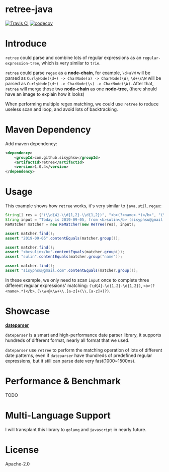 # retree-java

[![Travis CI](https://travis-ci.org/sisyphsu/retree-java.svg?branch=master)](https://travis-ci.org/sisyphsu/retree-java)
[![codecov](https://codecov.io/gh/sisyphsu/retree-java/branch/master/graph/badge.svg)](https://codecov.io/gh/sisyphsu/retree-java)

# Introduce

`retree` could parse and combine lots of regular expressions as an `regular-expression-tree`, 
which is very similar to `trie`.

`retree` could parse `regex` as a **node-chain**, for example, 
`\d+a\W` will be parsed as `CurlyNode(\d+) -> CharNode(a) -> CharNode(\W)`,
`\d+\s\W` will be parsed as `CurlyNode(\d+) -> CharNode(\s) -> CharNode(\W)`. 
After that, `retree` will merge those two **node-chain** as one **node-tree**, 
(there should have an image to explain how it looks)

When performing multiple regex matching, we could use `retree` to reduce useless scan and loop, and avoid lots of backtracking.

# Maven Dependency

Add maven dependency:

```xml
<dependency>
    <groupId>com.github.sisyphsu</groupId>
    <artifactId>retree</artifactId>
    <version>1.0.4</version>
</dependency>
```

# Usage

This example shows how `retree` works, it's very similar to `java.util.regex`:

```java
String[] res = {"(\\d{4}-\\d{1,2}-\\d{1,2})", "<b>(?<name>.*)</b>", "(\\w+@\\w+\\.[a-z]+(\\.[a-z]+)?)"};
String input = "Today is 2019-09-05, from <b>sulin</b> (sisyphsu@gmail.com).";
ReMatcher matcher = new ReMatcher(new ReTree(res), input);

assert matcher.find();
assert "2019-09-05".contentEquals(matcher.group());

assert matcher.find();
assert "<b>sulin</b>".contentEquals(matcher.group());
assert "sulin".contentEquals(matcher.group("name"));

assert matcher.find();
assert "sisyphsu@gmail.com".contentEquals(matcher.group());
```

In these example, we only need to scan `input` once to complete three different regular expressions' matching: 
`(\d{4}-\d{1,2}-\d{1,2})`, `<b>(?<name>.*)</b>`, `(\\w+@\\w+\\.[a-z]+(\\.[a-z]+)?)`. 

# Showcase

[**dateparser**](https://github.com/sisyphsu/dateparser)

`dateparser` is a smart and high-performance date parser library, 
it supports hundreds of different format, nearly all format that we used.

`dateparser` use `retree` to perform the matching operation of lots of different date patterns, 
even if `dateparser` have thundreds of predefined regular expressions, 
but it still can parse date very fast(1000~1500ns).

# Performance & Benchmark

TODO

# Multi-Language Support

I will transplant this library to `golang` and `javascript` in nearly future.

# License

Apache-2.0